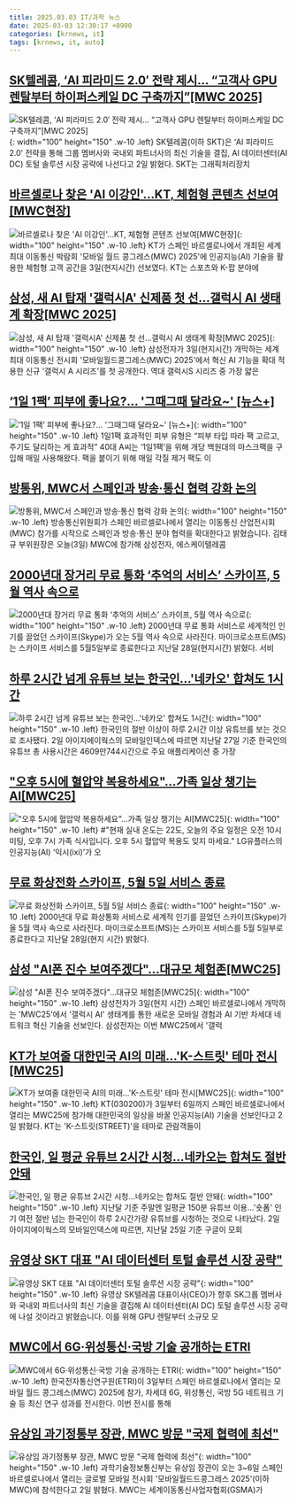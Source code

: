 ```yaml
---
title: 2025.03.03 IT/과학 뉴스
date: 2025-03-03 12:30:17 +0900
categories: [krnews, it]
tags: [krnews, it, auto]
---
```

## [SK텔레콤, ‘AI 피라미드 2.0′ 전략 제시… “고객사 GPU 렌탈부터 하이퍼스케일 DC 구축까지”[MWC 2025]](https://n.news.naver.com/mnews/article/366/0001057939)

![SK텔레콤, ‘AI 피라미드 2.0′ 전략 제시… “고객사 GPU 렌탈부터 하이퍼스케일 DC 구축까지”[MWC 2025]](https://mimgnews.pstatic.net/image/origin/366/2025/03/03/1057939.jpg?type=nf220_150){: width="100" height="150" .w-10 .left}
SK텔레콤(이하 SKT)은 ‘AI 피라미드 2.0’ 전략을 통해 그룹 멤버사와 국내외 파트너사의 최신 기술을 결집, AI 데이터센터(AI DC) 토털 솔루션 시장 공략에 나선다고 2일 밝혔다. SKT는 그래픽처리장치

## [바르셀로나 찾은 'AI 이강인'…KT, 체험형 콘텐츠 선보여[MWC현장]](https://n.news.naver.com/mnews/article/277/0005554256)

![바르셀로나 찾은 'AI 이강인'…KT, 체험형 콘텐츠 선보여[MWC현장]](https://mimgnews.pstatic.net/image/origin/277/2025/03/03/5554256.jpg?type=nf220_150){: width="100" height="150" .w-10 .left}
KT가 스페인 바르셀로나에서 개최된 세계 최대 이동통신 박람회 '모바일 월드 콩그레스(MWC) 2025'에 인공지능(AI) 기술을 활용한 체험형 고객 공간을 3일(현지시간) 선보였다. KT는 스포츠와 K-팝 분야에

## [삼성, 새 AI 탑재 '갤럭시A' 신제품 첫 선…갤럭시 AI 생태계 확장[MWC 2025]](https://n.news.naver.com/mnews/article/014/0005315157)

![삼성, 새 AI 탑재 '갤럭시A' 신제품 첫 선…갤럭시 AI 생태계 확장[MWC 2025]](https://mimgnews.pstatic.net/image/origin/014/2025/03/02/5315157.jpg?type=nf220_150){: width="100" height="150" .w-10 .left}
삼성전자가 3일(현지시간) 개막하는 세계 최대 이동통신 전시회 '모바일월드콩그레스(MWC) 2025'에서 혁신 AI 기능을 확대 적용한 신규 '갤럭시 A 시리즈'를 첫 공개한다. 역대 갤럭시S 시리즈 중 가장 얇은

## [‘1일 1팩’ 피부에 좋나요?… '그때그때 달라요~' [뉴스+]](https://n.news.naver.com/mnews/article/022/0004015381)

![‘1일 1팩’ 피부에 좋나요?… '그때그때 달라요~' [뉴스+]](https://mimgnews.pstatic.net/image/origin/022/2025/03/02/4015381.jpg?type=nf220_150){: width="100" height="150" .w-10 .left}
1일1팩 효과적인 피부 유형은 “피부 타입 따라 팩 고르고, 주기도 달리하는 게 효과적” 40대 A씨는 ‘1일1팩’을 위해 개당 백원대의 마스크팩을 구입해 매일 사용해왔다. 팩을 붙이기 위해 매일 각질 제거 팩도 이

## [방통위, MWC서 스페인과 방송·통신 협력 강화 논의](https://n.news.naver.com/mnews/article/056/0011903357)

![방통위, MWC서 스페인과 방송·통신 협력 강화 논의](https://mimgnews.pstatic.net/image/origin/056/2025/03/03/11903357.jpg?type=nf220_150){: width="100" height="150" .w-10 .left}
방송통신위원회가 스페인 바르셀로나에서 열리는 이동통신 산업전시회(MWC) 참가를 시작으로 스페인과 방송·통신 분야 협력을 확대한다고 밝혔습니다. 김태규 부위원장은 오늘(3일) MWC에 참가해 삼성전자, 에스케이텔레콤

## [2000년대 장거리 무료 통화 ‘추억의 서비스’ 스카이프, 5월 역사 속으로](https://n.news.naver.com/mnews/article/032/0003354090)

![2000년대 장거리 무료 통화 ‘추억의 서비스’ 스카이프, 5월 역사 속으로](https://mimgnews.pstatic.net/image/origin/032/2025/03/02/3354090.jpg?type=nf220_150){: width="100" height="150" .w-10 .left}
2000년대 무료 통화 서비스로 세계적인 인기를 끌었던 스카이프(Skype)가 오는 5월 역사 속으로 사라진다. 마이크로소프트(MS)는 스카이프 서비스를 5월5일부로 종료한다고 지난달 28일(현지시간) 밝혔다. 서비

## [하루 2시간 넘게 유튜브 보는 한국인…'네카오' 합쳐도 1시간](https://n.news.naver.com/mnews/article/015/0005100951)

![하루 2시간 넘게 유튜브 보는 한국인…'네카오' 합쳐도 1시간](https://mimgnews.pstatic.net/image/origin/015/2025/03/02/5100951.jpg?type=nf220_150){: width="100" height="150" .w-10 .left}
한국인의 절반 이상이 하루 2시간 이상 유튜브를 보는 것으로 조사됐다. 2일 아이지에이웍스의 모바일인덱스에 따르면 지난달 27일 기준 한국인의 유튜브 총 사용시간은 4609만744시간으로 주요 애플리케이션 중 가장

## ["오후 5시에 혈압약 복용하세요"…가족 일상 챙기는 AI[MWC25]](https://n.news.naver.com/mnews/article/003/0013096541)

!["오후 5시에 혈압약 복용하세요"…가족 일상 챙기는 AI[MWC25]](https://mimgnews.pstatic.net/image/origin/003/2025/03/03/13096541.jpg?type=nf220_150){: width="100" height="150" .w-10 .left}
#"현재 실내 온도는 22도, 오늘의 주요 일정은 오전 10시 미팅, 오후 7시 가족 식사입니다. 오후 5시 혈압약 복용도 잊지 마세요." LG유플러스의 인공지능(AI) ‘익시(ixi)’가 오

## [무료 화상전화 스카이프, 5월 5일 서비스 종료](https://n.news.naver.com/mnews/article/020/0003618600)

![무료 화상전화 스카이프, 5월 5일 서비스 종료](https://mimgnews.pstatic.net/image/origin/020/2025/03/03/3618600.jpg?type=nf220_150){: width="100" height="150" .w-10 .left}
2000년대 무료 화상통화 서비스로 세계적 인기를 끌었던 스카이프(Skype)가 올 5월 역사 속으로 사라진다. 마이크로소프트(MS)는 스카이프 서비스를 5월 5일부로 종료한다고 지난달 28일(현지 시간) 밝혔다.

## [삼성 "AI폰 진수 보여주겠다"…대규모 체험존[MWC25]](https://n.news.naver.com/mnews/article/003/0013095921)

![삼성 "AI폰 진수 보여주겠다"…대규모 체험존[MWC25]](https://mimgnews.pstatic.net/image/origin/003/2025/03/02/13095921.jpg?type=nf220_150){: width="100" height="150" .w-10 .left}
삼성전자가 3일(현지 시간) 스페인 바르셀로나에서 개막하는 'MWC25'에서 '갤럭시 AI' 생태계를 통한 새로운 모바일 경험과 AI 기반 차세대 네트워크 혁신 기술을 선보인다. 삼성전자는 이번 MWC25에서 '갤럭

## [KT가 보여줄 대한민국 AI의 미래…'K-스트릿' 테마 전시[MWC25]](https://n.news.naver.com/mnews/article/421/0008106622)

![KT가 보여줄 대한민국 AI의 미래…'K-스트릿' 테마 전시[MWC25]](https://mimgnews.pstatic.net/image/origin/421/2025/03/02/8106622.jpg?type=nf220_150){: width="100" height="150" .w-10 .left}
KT(030200)가 3일부터 6일까지 스페인 바르셀로나에서 열리는 MWC25에 참가해 대한민국의 일상을 바꿀 인공지능(AI) 기술을 선보인다고 2일 밝혔다. KT는 'K-스트릿(STREET)'을 테마로 관람객들이

## [한국인, 일 평균 유튜브 2시간 시청…네카오는 합쳐도 절반 안돼](https://n.news.naver.com/mnews/article/001/0015241423)

![한국인, 일 평균 유튜브 2시간 시청…네카오는 합쳐도 절반 안돼](https://mimgnews.pstatic.net/image/origin/001/2025/03/02/15241423.jpg?type=nf220_150){: width="100" height="150" .w-10 .left}
지난달 기준 주말엔 일평균 150분 유튜브 이용…'숏폼' 인기 여전 절반 넘는 한국인이 하루 2시간가량 유튜브를 시청하는 것으로 나타났다. 2일 아이지에이웍스의 모바일인덱스에 따르면, 지난달 25일 기준 구글이 모회

## [유영상 SKT 대표 "AI 데이터센터 토털 솔루션 시장 공략"](https://n.news.naver.com/mnews/article/374/0000427835)

![유영상 SKT 대표 "AI 데이터센터 토털 솔루션 시장 공략"](https://mimgnews.pstatic.net/image/origin/374/2025/03/03/427835.jpg?type=nf220_150){: width="100" height="150" .w-10 .left}
유영상 SK텔레콤 대표이사(CEO)가 향후 SK그룹 멤버사와 국내외 파트너사의 최신 기술을 결집해 AI 데이터센터(AI DC) 토털 솔루션 시장 공략에 나설 것이라고 밝혔습니다. 이를 위해 GPU 렌탈부터 소규모 모

## [MWC에서 6G·위성통신·국방 기술 공개하는 ETRI](https://n.news.naver.com/mnews/article/018/0005954165)

![MWC에서 6G·위성통신·국방 기술 공개하는 ETRI](https://mimgnews.pstatic.net/image/origin/018/2025/03/02/5954165.jpg?type=nf220_150){: width="100" height="150" .w-10 .left}
한국전자통신연구원(ETRI)이 3일부터 스페인 바르셀로나에서 열리는 모바일 월드 콩그레스(MWC) 2025에 참가, 차세대 6G, 위성통신, 국방 5G 네트워크 기술 등 최신 연구 성과를 전시한다. 이번 전시를 통해

## [유상임 과기정통부 장관, MWC 방문 "국제 협력에 최선"](https://n.news.naver.com/mnews/article/008/0005160245)

![유상임 과기정통부 장관, MWC 방문 "국제 협력에 최선"](https://mimgnews.pstatic.net/image/origin/008/2025/03/02/5160245.jpg?type=nf220_150){: width="100" height="150" .w-10 .left}
과학기술정보통신부는 유상임 장관이 오는 3~6일 스페인 바르셀로나에서 열리는 글로벌 모바일 전시회 '모바일월드드콩그레스 2025'(이하 MWC)에 참석한다고 2일 밝혔다. MWC는 세계이동통신사업자협회(GSMA)가

